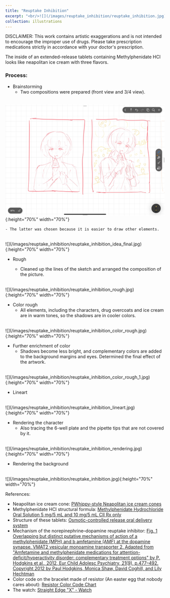```yaml
---
title: "Reuptake Inhibition"
excerpt: "<br/>![](/images/reuptake_inhibition/reuptake_inhibition.jpg)"
collection: illustrations
---
```

DISCLAIMER: This work contains artistic exaggerations and is not intended to encourage the improper use of drugs. Please take prescription medications strictly in accordance with your doctor's prescription.

The inside of an extended-release tablets containing Methylphenidate HCl looks like neapolitan ice cream with three flavors.

### Process: 

* Brainstorming
    - Two compositions were prepared (front view and 3/4 view).
    <br>
![](/images/reuptake_inhibition/reuptake_inhibition_idea.jpg){:height="70%" width="70%"}

    - The latter was chosen because it is easier to draw other elements.
<br>
![](/images/reuptake_inhibition/reuptake_inhibition_idea_final.jpg){:height="70%" width="70%"}


* Rough

    - Cleaned up the lines of the sketch and arranged the composition of the picture.
<br>
    ![](/images/reuptake_inhibition/reuptake_inhibition_rough.jpg){:height="70%" width="70%"}

* Color rough
    - All elements, including the characters, drug overcoats and ice cream are in warm tones, so the shadows are in cooler colors.
<br>
![](/images/reuptake_inhibition/reuptake_inhibition_color_rough.jpg){:height="70%" width="70%"}

* Further enrichment of color
    - Shadows become less bright, and complementary colors are added to the background margins and eyes. Determined the final effect of the artwork.
<br>
![](/images/reuptake_inhibition/reuptake_inhibition_color_rough_1.jpg){:height="70%" width="70%"}

* Lineart
<br>
![](/images/reuptake_inhibition/reuptake_inhibition_lineart.jpg){:height="70%" width="70%"}

* Rendering the character
    - Also tracing the 6-well plate and the pipette tips that are not covered by it.
<br>
![](/images/reuptake_inhibition/reuptake_inhibition_rendering.jpg){:height="70%" width="70%"}

* Rendering the background
<br>
![](/images/reuptake_inhibition/reuptake_inhibition.jpg){:height="70%" width="70%"}

References:
- Neapolitan ice cream cone: [PWhippy-style Neapolitan ice cream cones](https://ui3.assets-asda.com/dm/neopolitan-whippy_GL?scl=1)
- Methylphenidate HCl structural formula: [Methylphenidate Hydrochloride Oral Solution 5 mg/5 mL and 10 mg/5 mL CII Rx only](https://fda.report/DailyMed/c6cd3a32-d397-4d45-831d-ed93e47abc86/methylphenidate-hydrochloride-oral-solution---hydr-1.jpg)
- Structure of these tablets: [Osmotic-controlled release oral delivery system](https://en.wikipedia.org/wiki/Osmotic-controlled_release_oral_delivery_system)
- Mechanism of the norepinephrine–dopamine reuptake inhibitor: [Fig. 1 Overlapping but distinct putative mechanisms of action of a methylphenidate (MPH) and b amfetamine (AMF) at the dopamine synapse. VMAT2 vesicular monoamine transporter 2. Adapted from "Amfetamine and methylphenidate medications for attention-deficit/hyperactivity disorder: complementary treatment options" by P. Hodgkins et al., 2012, Eur Child Adolesc Psychiatry, 21(9), p.477–492. Copyright 2012 by Paul Hodgkins, Monica Shaw, David Coghill, and Lily Hechtman](https://www.ncbi.nlm.nih.gov/pmc/articles/PMC3432777/bin/787_2012_286_Fig1_HTML.jpg)
- Color code on the bracelet made of resistor (An easter egg that nobody cares about): [Resistor Color Code Chart](https://eepower.com/uploads/education/resistor_color_codes_chart.png)
- The watch: [Straight Edge "X" - Watch](https://revhq.com/cdn/shop/products/xwatch-500x500_2000x.jpg?v=1589913704)